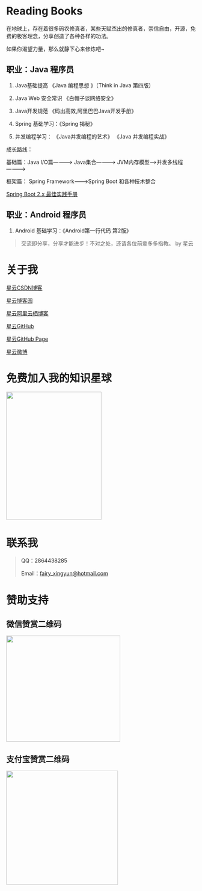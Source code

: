 # Reading Books

在地球上，存在着很多码农修真者，某些天赋杰出的修真者，崇信自由，开源，免费的极客理念，分享创造了各种各样的功法。

如果你渴望力量，那么就静下心来修炼吧~

## 职业：Java 程序员

1.   Java基础提高 《Java 编程思想 》（Think in Java 第四版）

2.   Java Web 安全常识 《白帽子谈网络安全》

3.   Java开发规范 《码出高效,阿里巴巴Java开发手册》

4.   Spring 基础学习：《Spring 揭秘》

5.   并发编程学习： 《Java并发编程的艺术》 《Java 并发编程实战》

成长路线：

基础篇：Java I/O篇————> Java集合————> JVM内存模型——>并发多线程————>
 
框架篇： Spring Framework———>Spring Boot 和各种技术整合

[Spring Boot 2.x 最佳实践手册](https://blog.csdn.net/hadues/column/info/33374)


## 职业：Android 程序员

1. Android 基础学习：《Android第一行代码 第2版》


> 交流即分享，分享才能进步！不对之处，还请各位前辈多多指教。  by 星云


# 关于我

[星云CSDN博客](https://blog.csdn.net/hadues)

[星云博客园](http://www.cnblogs.com/xingyunblog)

[星云阿里云栖博客](https://yq.aliyun.com/u/xingyunsky)

[星云GitHub](https://github.com/geekxingyun)

[星云GitHub Page](http://www.520geek.cn)

[星云微博](https://weibo.com/xingyunsky)

# 免费加入我的知识星球

<p><a href="https://github.com/geekxingyun/SpringBootBestPracticesSample/blob/master/resources/images/my_world.png?raw=true"> <img src="https://github.com/geekxingyun/SpringBootBestPracticesSample/blob/master/resources/images/my_world.png?raw=true" width="253" height="340"><a><p>

# 联系我

> QQ：2864438285　
> 
> Email：fairy_xingyun@hotmail.com   

# 赞助支持

<h2>微信赞赏二维码</h2>
<p><img src="https://img2018.cnblogs.com/blog/622489/201812/622489-20181215164147325-217176189.png" alt="" width="303" height="282"></p>
<h2>支付宝赞赏二维码</h2>
<p><img src="https://img2018.cnblogs.com/blog/622489/201812/622489-20181215164420863-364321980.png" alt="" width="297" height="303"></p>
